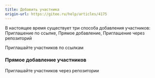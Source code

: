 ```yaml
---
title: Добавить участника
origin-url: https://gitee.ru/help/articles/4175
---
```


В настоящее время существует три способа добавления участников: Приглашение по ссылке, Прямое добавление, Приглашение через репозиторий

Приглашайте участников по ссылкам

### **Прямое добавление участников**

Приглашайте участников через репозитории